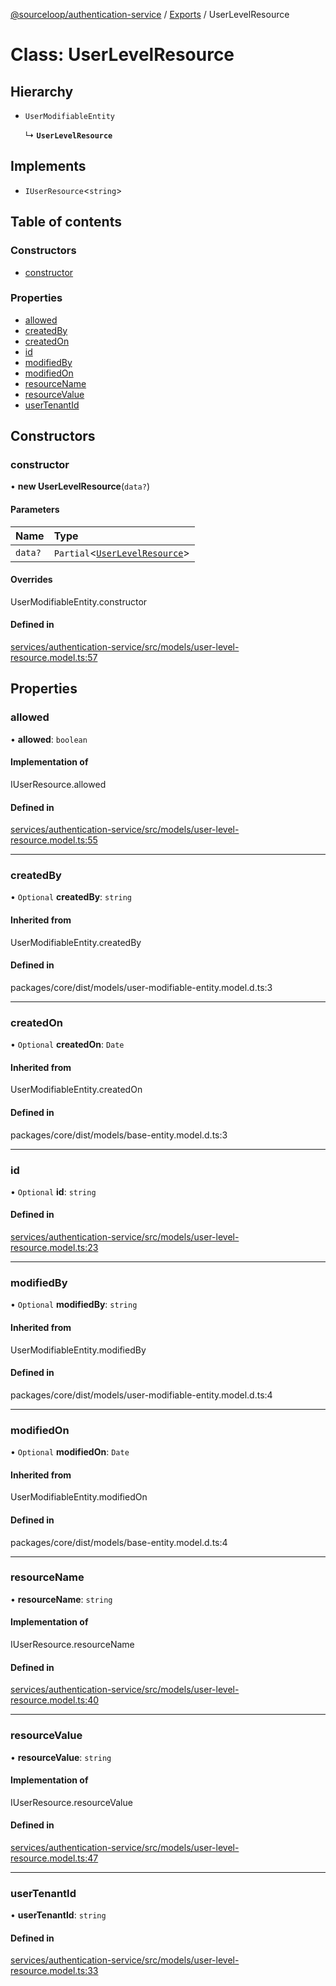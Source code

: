 [@sourceloop/authentication-service](../README.md) / [Exports](../modules.md) / UserLevelResource

# Class: UserLevelResource

## Hierarchy

- `UserModifiableEntity`

  ↳ **`UserLevelResource`**

## Implements

- `IUserResource`<`string`\>

## Table of contents

### Constructors

- [constructor](UserLevelResource.md#constructor)

### Properties

- [allowed](UserLevelResource.md#allowed)
- [createdBy](UserLevelResource.md#createdby)
- [createdOn](UserLevelResource.md#createdon)
- [id](UserLevelResource.md#id)
- [modifiedBy](UserLevelResource.md#modifiedby)
- [modifiedOn](UserLevelResource.md#modifiedon)
- [resourceName](UserLevelResource.md#resourcename)
- [resourceValue](UserLevelResource.md#resourcevalue)
- [userTenantId](UserLevelResource.md#usertenantid)

## Constructors

### constructor

• **new UserLevelResource**(`data?`)

#### Parameters

| Name | Type |
| :------ | :------ |
| `data?` | `Partial`<[`UserLevelResource`](UserLevelResource.md)\> |

#### Overrides

UserModifiableEntity.constructor

#### Defined in

[services/authentication-service/src/models/user-level-resource.model.ts:57](https://github.com/codeweb05/repo1/blob/a4cf318/services/authentication-service/src/models/user-level-resource.model.ts#L57)

## Properties

### allowed

• **allowed**: `boolean`

#### Implementation of

IUserResource.allowed

#### Defined in

[services/authentication-service/src/models/user-level-resource.model.ts:55](https://github.com/codeweb05/repo1/blob/a4cf318/services/authentication-service/src/models/user-level-resource.model.ts#L55)

___

### createdBy

• `Optional` **createdBy**: `string`

#### Inherited from

UserModifiableEntity.createdBy

#### Defined in

packages/core/dist/models/user-modifiable-entity.model.d.ts:3

___

### createdOn

• `Optional` **createdOn**: `Date`

#### Inherited from

UserModifiableEntity.createdOn

#### Defined in

packages/core/dist/models/base-entity.model.d.ts:3

___

### id

• `Optional` **id**: `string`

#### Defined in

[services/authentication-service/src/models/user-level-resource.model.ts:23](https://github.com/codeweb05/repo1/blob/a4cf318/services/authentication-service/src/models/user-level-resource.model.ts#L23)

___

### modifiedBy

• `Optional` **modifiedBy**: `string`

#### Inherited from

UserModifiableEntity.modifiedBy

#### Defined in

packages/core/dist/models/user-modifiable-entity.model.d.ts:4

___

### modifiedOn

• `Optional` **modifiedOn**: `Date`

#### Inherited from

UserModifiableEntity.modifiedOn

#### Defined in

packages/core/dist/models/base-entity.model.d.ts:4

___

### resourceName

• **resourceName**: `string`

#### Implementation of

IUserResource.resourceName

#### Defined in

[services/authentication-service/src/models/user-level-resource.model.ts:40](https://github.com/codeweb05/repo1/blob/a4cf318/services/authentication-service/src/models/user-level-resource.model.ts#L40)

___

### resourceValue

• **resourceValue**: `string`

#### Implementation of

IUserResource.resourceValue

#### Defined in

[services/authentication-service/src/models/user-level-resource.model.ts:47](https://github.com/codeweb05/repo1/blob/a4cf318/services/authentication-service/src/models/user-level-resource.model.ts#L47)

___

### userTenantId

• **userTenantId**: `string`

#### Defined in

[services/authentication-service/src/models/user-level-resource.model.ts:33](https://github.com/codeweb05/repo1/blob/a4cf318/services/authentication-service/src/models/user-level-resource.model.ts#L33)
